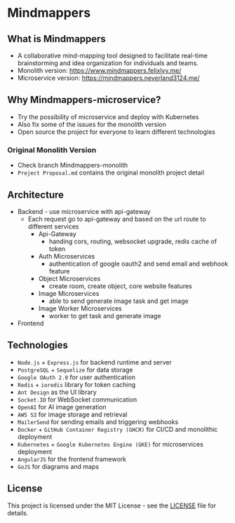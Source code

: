 # Mindmappers

## What is Mindmappers
- A collaborative mind-mapping tool designed to facilitate real-time brainstorming and idea organization for individuals and teams.
- Monolith version: https://www.mindmappers.felixlyy.me/
- Microservice version: https://mindmappers.neverland3124.me/

## Why Mindmappers-microservice?
- Try the possibility of microservice and deploy with Kubernetes
- Also fix some of the issues for the monolith version
- Open source the project for everyone to learn different technologies

### Original Monolith Version
- Check branch Mindmappers-monolith
- `Project Proposal.md` contains the original monolith project detail

## Architecture
- Backend - use microservice with api-gateway
  - Each request go to api-gateway and based on the url route to different services
    - Api-Gateway
      - handing cors, routing, websocket upgrade, redis cache of token
    - Auth Microservices
      - authentication of google oauth2 and send email and webhook feature
    - Object Microservices
      - create room, create object, core website features
    - Image Microservices
      - able to send generate image task and get image
    - Image Worker Microservices
      - worker to get task and generate image
- Frontend
  
## Technologies
- `Node.js` + `Express.js` for backend runtime and server
- `PostgreSQL` + `Sequelize` for data storage
- `Google OAuth 2.0` for user authentication
- `Redis` + `ioredis` library for token caching
- `Ant Design` as the UI library
- `Socket.IO` for WebSocket communication
- `OpenAI` for AI image generation
- `AWS S3` for image storage and retrieval
- `MailerSend` for sending emails and triggering webhooks
- `Docker` + `GitHub Container Registry (GHCR)` for CI/CD and monolithic deployment
- `Kubernetes` + `Google Kubernetes Engine (GKE)` for microservices deployment
- `AngularJS` for the frontend framework
- `GoJS` for diagrams and maps

## License

This project is licensed under the MIT License - see the [LICENSE](LICENSE) file for details.